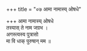 +++
title = "०७ आमा नामास्य् ओषधे"

+++
आमा नामास्य् ओषधे  
तस्यास् ते नाम जग्रभ ।  
अगस्त्यस्य पुत्रासो  
मा वि धाक् पुरुषान् मम ॥
